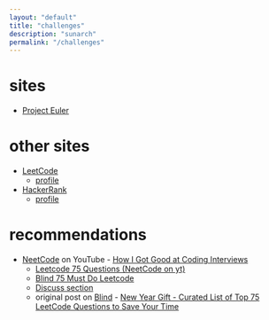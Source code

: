 ```yaml
---
layout: "default"
title: "challenges"
description: "sunarch"
permalink: "/challenges"
---
```


# sites

- [Project Euler](project-euler.md)

# other sites

- [LeetCode](https://leetcode.com/)
    - [profile](https://leetcode.com/sunarch/)
- [HackerRank](https://www.hackerrank.com/)
    - [profile](https://www.hackerrank.com/sunarch)

# recommendations

- [NeetCode](https://www.youtube.com/c/NeetCode) on YouTube - [How I Got Good at Coding Interviews](https://youtu.be/SVvr3ZjtjI8)
    - [Leetcode 75 Questions (NeetCode on yt)](https://docs.google.com/spreadsheets/u/0/d/1A2PaQKcdwO_lwxz9bAnxXnIQayCouZP6d-ENrBz_NXc/htmlview)
    - [Blind 75 Must Do Leetcode](https://leetcode.com/list/xi4ci4ig/)
    - [Discuss section](https://leetcode.com/discuss/interview-question?currentPage=1&orderBy=hot&query)
    - original post on [Blind](https://www.teamblind.com/) - [New Year Gift - Curated List of Top 75 LeetCode Questions to Save Your Time](https://www.teamblind.com/post/New-Year-Gift---Curated-List-of-Top-75-LeetCode-Questions-to-Save-Your-Time-OaM1orEU)
